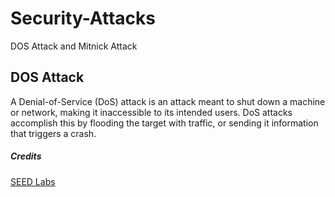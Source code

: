 # Security-Attacks
DOS Attack and Mitnick Attack

## DOS Attack
A Denial-of-Service (DoS) attack is an attack meant to shut down a machine or network, making it inaccessible to its intended users. DoS attacks accomplish this by flooding the target with traffic, or sending it information that triggers a crash.



##### Credits
[SEED Labs](https://seedsecuritylabs.org/)
